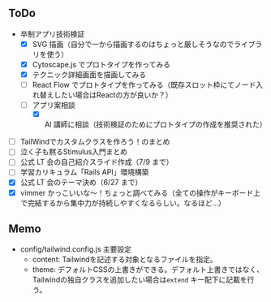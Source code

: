 ## ToDo

- 卒制アプリ技術検証
  - [x] SVG 描画（自分で一から描画するのはちょっと厳しそうなのでライブラリを使う）
  - [x] Cytoscape.js でプロトタイプを作ってみる
  - [x] テクニック詳細画面を描画してみる
  - [ ] React Flow でプロトタイプを作ってみる（既存スロット枠にてノード入れ替えしたい場合はReactの方が良いか？）
  - [ ] アプリ案相談
    - [x] AI 講師に相談（技術検証のためにプロトタイプの作成を推奨された）
- [ ] TailWindでカスタムクラスを作ろう！のまとめ
- [ ] 泣く子も黙るStimulus入門まとめ
- [ ] 公式 LT 会の自己紹介スライド作成（7/9 まで）
- [ ] 学習カリキュラム「Rails API」環境構築
- [x] 公式 LT 会のテーマ決め（6/27 まで）
- [x] vimmer かっこいいな〜！ちょっと調べてみる（全ての操作がキーボード上で完結するから集中力が持続しやすくなるらしい。なるほど...）

## Memo
- config/tailwind.config.js 主要設定
  - content: Tailwindを記述する対象となるファイルを指定。
  - theme: デフォルトCSSの上書きができる。デフォルト上書きではなく、Tailwindの独自クラスを追加したい場合は`extend` キー配下に記載を行う。